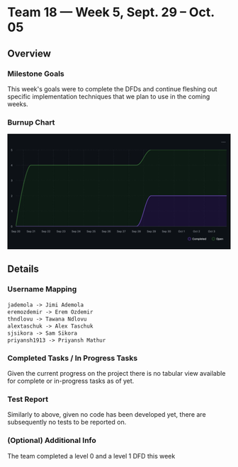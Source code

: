 # Team 18 — Week 5, Sept. 29 – Oct. 05

## Overview

### Milestone Goals

This week's goals were to complete the DFDs and continue fleshing out specific implementation techniques that we plan to use in the coming weeks.

### Burnup Chart

![Image of burnup chart for this week](../log_images/team_log_imgs/burnup_week5.png)

## Details

### Username Mapping

```
jademola -> Jimi Ademola
eremozdemir -> Erem Ozdemir
thndlovu -> Tawana Ndlovu
alextaschuk -> Alex Taschuk
sjsikora -> Sam Sikora
priyansh1913 -> Priyansh Mathur
```

### Completed Tasks / In Progress Tasks

Given the current progress on the project there is no tabular view available for complete or in-progress tasks as of yet.

### Test Report
Similarly to above, given no code has been developed yet, there are subsequently no tests to be reported on.

### (Optional) Additional Info

The team completed a level 0 and a level 1 DFD this week